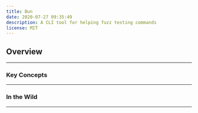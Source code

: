 ```yaml
---
title: Bun
date: 2020-07-27 09:35:49
description: A CLI tool for helping fuzz testing commands
license: MIT
---
```


## Overview

---

### Key Concepts

---

### In the Wild

---
